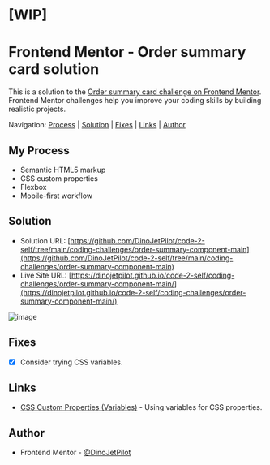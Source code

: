 # [WIP]
# Frontend Mentor - Order summary card solution 

This is a solution to the [Order summary card challenge on Frontend Mentor](https://www.frontendmentor.io/challenges/order-summary-component-QlPmajDUj). Frontend Mentor challenges help you improve your coding skills by building realistic projects. 

Navigation: [Process](#process)  |  [Solution](#solution)  |  [Fixes](#fixes)  |  [Links](#links)  |  [Author](#author)
##

## My Process

- Semantic HTML5 markup
- CSS custom properties
- Flexbox 
- Mobile-first workflow

## Solution

- Solution URL: [https://github.com/DinoJetPilot/code-2-self/tree/main/coding-challenges/order-summary-component-main](https://github.com/DinoJetPilot/code-2-self/tree/main/coding-challenges/order-summary-component-main)
- Live Site URL: [https://dinojetpilot.github.io/code-2-self/coding-challenges/order-summary-component-main/](https://dinojetpilot.github.io/code-2-self/coding-challenges/order-summary-component-main/)

![image](https://user-images.githubusercontent.com/92833227/142673555-9df1ce2d-f162-48a7-8e16-a8cce603cd11.png)

## Fixes

- [x] Consider trying CSS variables.


## Links

- [CSS Custom Properties (Variables)](https://developer.mozilla.org/en-US/docs/Web/CSS/Using_CSS_custom_properties) - Using variables for CSS properties.


## Author

- Frontend Mentor - [@DinoJetPilot](https://www.frontendmentor.io/profile/DinoJetPilot)

